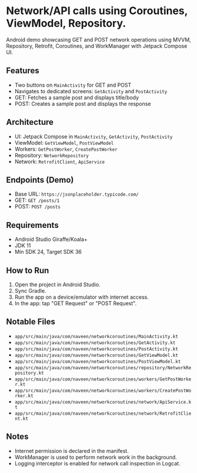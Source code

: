 Network/API calls using Coroutines, ViewModel, Repository.
==========================

Android demo showcasing GET and POST network operations using MVVM, Repository, Retrofit, Coroutines, and WorkManager with Jetpack Compose UI.

Features
--
- Two buttons on `MainActivity` for GET and POST
- Navigates to dedicated screens: `GetActivity` and `PostActivity`
- GET: Fetches a sample post and displays title/body
- POST: Creates a sample post and displays the response

Architecture
--
- UI: Jetpack Compose in `MainActivity`, `GetActivity`, `PostActivity`
- ViewModel: `GetViewModel`, `PostViewModel`
- Workers: `GetPostWorker`, `CreatePostWorker`
- Repository: `NetworkRepository`
- Network: `RetrofitClient`, `ApiService`

Endpoints (Demo)
--
- Base URL: `https://jsonplaceholder.typicode.com/`
- GET: `GET /posts/1`
- POST: `POST /posts`

Requirements
--
- Android Studio Giraffe/Koala+
- JDK 11
- Min SDK 24, Target SDK 36

How to Run
--
1. Open the project in Android Studio.
2. Sync Gradle.
3. Run the app on a device/emulator with internet access.
4. In the app: tap "GET Request" or "POST Request".

Notable Files
--
- `app/src/main/java/com/naveen/networkcoroutines/MainActivity.kt`
- `app/src/main/java/com/naveen/networkcoroutines/GetActivity.kt`
- `app/src/main/java/com/naveen/networkcoroutines/PostActivity.kt`
- `app/src/main/java/com/naveen/networkcoroutines/GetViewModel.kt`
- `app/src/main/java/com/naveen/networkcoroutines/PostViewModel.kt`
- `app/src/main/java/com/naveen/networkcoroutines/repository/NetworkRepository.kt`
- `app/src/main/java/com/naveen/networkcoroutines/workers/GetPostWorker.kt`
- `app/src/main/java/com/naveen/networkcoroutines/workers/CreatePostWorker.kt`
- `app/src/main/java/com/naveen/networkcoroutines/network/ApiService.kt`
- `app/src/main/java/com/naveen/networkcoroutines/network/RetrofitClient.kt`

Notes
--
- Internet permission is declared in the manifest.
- WorkManager is used to perform network work in the background.
- Logging interceptor is enabled for network call inspection in Logcat.

